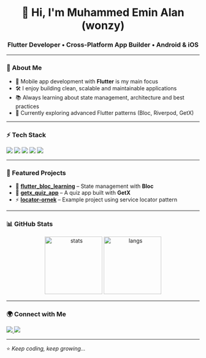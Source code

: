 <!-- Banner -->
<h1 align="center">👋 Hi, I'm Muhammed Emin Alan (wonzy)</h1>
<h3 align="center">Flutter Developer • Cross-Platform App Builder • Android & iOS</h3>

---

### 🚀 About Me
- 🎯 Mobile app development with **Flutter** is my main focus  
- 🛠 I enjoy building clean, scalable and maintainable applications  
- 📚 Always learning about state management, architecture and best practices  
- 🌱 Currently exploring advanced Flutter patterns (Bloc, Riverpod, GetX)  

---

### ⚡ Tech Stack
<p align="left">
  <img src="https://img.shields.io/badge/Dart-0175C2?style=for-the-badge&logo=dart&logoColor=white"/>
  <img src="https://img.shields.io/badge/Flutter-02569B?style=for-the-badge&logo=flutter&logoColor=white"/>
  <img src="https://img.shields.io/badge/Firebase-FFCA28?style=for-the-badge&logo=firebase&logoColor=black"/>
  <img src="https://img.shields.io/badge/SQLite-07405E?style=for-the-badge&logo=sqlite&logoColor=white"/>
  <img src="https://img.shields.io/badge/Git-F05032?style=for-the-badge&logo=git&logoColor=white"/>
</p>

---

### 📌 Featured Projects
- 📱 [**flutter_bloc_learning**](https://github.com/muhammedeminalan/flutter_bloc_learning) – State management with **Bloc**  
- 🎯 [**getx_quiz_app**](https://github.com/muhammedeminalan/getx_quiz_app) – A quiz app built with **GetX**  
- ⚡ [**locator-ornek**](https://github.com/muhammedeminalan/locator-ornek) – Example project using service locator pattern  

---

### 📊 GitHub Stats
<p align="center">
  <img src="https://github-readme-stats.vercel.app/api?username=muhammedeminalan&show_icons=true&theme=tokyonight" alt="stats" height="150"/>
  <img src="https://github-readme-stats.vercel.app/api/top-langs/?username=muhammedeminalan&layout=compact&theme=tokyonight" alt="langs" height="150"/>
</p>

---

### 🌍 Connect with Me
<p align="left">
  <a href="https://www.linkedin.com/in/muhammed-emin-alan-550509340">
    <img src="https://img.shields.io/badge/LinkedIn-0077B5?style=for-the-badge&logo=linkedin&logoColor=white"/>
  </a>
  <a href="https://medium.com/@eminalan">
    <img src="https://img.shields.io/badge/Medium-000000?style=for-the-badge&logo=medium&logoColor=white"/>
  </a>
</p>

---

⭐️ *Keep coding, keep growing...*
